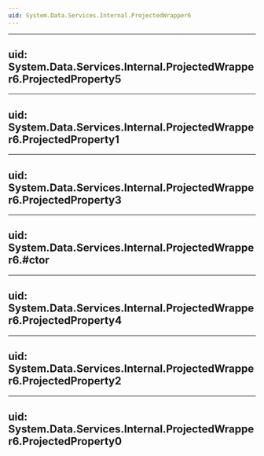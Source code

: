 ```yaml
---
uid: System.Data.Services.Internal.ProjectedWrapper6
---
```


---
uid: System.Data.Services.Internal.ProjectedWrapper6.ProjectedProperty5
---

---
uid: System.Data.Services.Internal.ProjectedWrapper6.ProjectedProperty1
---

---
uid: System.Data.Services.Internal.ProjectedWrapper6.ProjectedProperty3
---

---
uid: System.Data.Services.Internal.ProjectedWrapper6.#ctor
---

---
uid: System.Data.Services.Internal.ProjectedWrapper6.ProjectedProperty4
---

---
uid: System.Data.Services.Internal.ProjectedWrapper6.ProjectedProperty2
---

---
uid: System.Data.Services.Internal.ProjectedWrapper6.ProjectedProperty0
---

